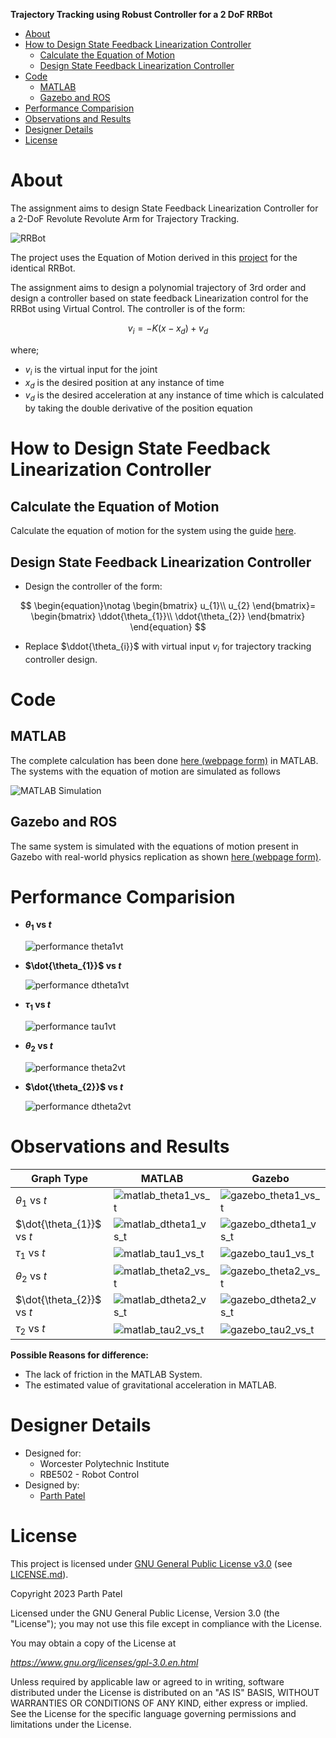 **Trajectory Tracking using Robust Controller for a 2 DoF RRBot**

<!-- TOC -->

- [About](#about)
- [How to Design State Feedback Linearization Controller](#how-to-design-state-feedback-linearization-controller)
    - [Calculate the Equation of Motion](#calculate-the-equation-of-motion)
    - [Design State Feedback Linearization Controller](#design-state-feedback-linearization-controller)
- [Code](#code)
    - [MATLAB](#matlab)
    - [Gazebo and ROS](#gazebo-and-ros)
- [Performance Comparision](#performance-comparision)
- [Observations and Results](#observations-and-results)
- [Designer Details](#designer-details)
- [License](#license)

<!-- /TOC -->

# About

The assignment aims to design State Feedback Linearization Controller for a 2-DoF Revolute Revolute Arm for Trajectory Tracking.

![RRBot](./Docs/Images/RRBot.png)

The project uses the Equation of Motion derived in this [project](https://github.com/parth-20-07/2-DoF-Revolute-Revolute-robot-arm-Equation-of-Motion) for the identical RRBot.

The assignment aims to design a polynomial trajectory of 3rd order and design a controller based on state feedback  Linearization control for the RRBot using Virtual Control. The controller is of the form:

$$
v_{i} = - K(x - x_{d}) + v_{d}
$$

where;

- $v_{i}$ is the virtual input for the joint
- $x_{d}$ is the desired position at any instance of time
- $v_{d}$ is the desired acceleration at any instance of time which is calculated by taking the double derivative of the position equation

# How to Design State Feedback Linearization Controller

## Calculate the Equation of Motion

Calculate the equation of motion for the system using the guide [here](https://github.com/parth-20-07/2-DoF-Revolute-Revolute-robot-arm-Equation-of-Motion).

## Design State Feedback Linearization Controller

- Design the controller of the form:

$$
\begin{equation}\notag
\begin{bmatrix}
u_{1}\\
u_{2}
\end{bmatrix}=
\begin{bmatrix}
\ddot{\theta_{1}}\\
\ddot{\theta_{2}}
\end{bmatrix}
\end{equation}
$$

- Replace $\ddot{\theta_{i}}$ with virtual input $v_{i}$ for trajectory tracking controller design.

# Code

## MATLAB
The complete calculation has been done [here (webpage form)](https://htmlpreview.github.io/?https://github.com/parth-20-07/Trajectory-Tracking-using-State-Feedback-Linearization-Control-for-a-2-DoF-RRBot/blob/main/Solution/MATLAB/main.html) in MATLAB. The systems with the equation of motion are simulated as follows

![MATLAB Simulation](./Docs/Images/MATLAB%20Simulation.gif)

## Gazebo and ROS

The same system is simulated with the equations of motion present in Gazebo with real-world physics replication as shown [here (webpage form)](https://htmlpreview.github.io/?https://github.com/parth-20-07/Trajectory-Tracking-using-State-Feedback-Linearization-Control-for-a-2-DoF-RRBot/blob/main/Solution/Gazebo/rrbot_traj_control.html).

# Performance Comparision

- **$\theta_{1}$ vs $t$**

  ![performance theta1vt](./Docs/Images/comparision_theta1.jpg)
  
- **$\dot{\theta_{1}}$ vs $t$**

  ![performance dtheta1vt](./Docs/Images/comparision_dtheta1.jpg)
  
- **$\tau_{1}$ vs $t$**

  ![performance tau1vt](./Docs/Images/comparision_tau1.jpg)

- **$\theta_{2}$ vs $t$**

  ![performance theta2vt](./Docs/Images/comparision_theta2.jpg)
  
- **$\dot{\theta_{2}}$ vs $t$**

  ![performance dtheta2vt](./Docs/Images/comparision_dtheta2.jpg)


# Observations and Results

| Graph Type                | MATLAB                                                | Gazebo                                                 |
| ------------------------- | ----------------------------------------------------- | ------------------------------------------------------ |
| $\theta_{1}$ vs $t$       | ![matlab_theta1_vs_t](./Solution/MATLAB/theta1.jpg)   | ![gazebo_theta1_vs_t](./Solution/Gazebo/theta1.jpg)    |
| $\dot{\theta_{1}}$ vs $t$ | ![matlab_dtheta1_vs_t](./Solution/MATLAB/dtheta1.jpg) | ![gazebo_dtheta1_vs_t](./Solution/Gazebo/dtheta1.jpg)  |
| $\tau_{1}$ vs $t$         | ![matlab_tau1_vs_t](./Solution/MATLAB/tau1.jpg)       | ![gazebo_tau1_vs_t](./Solution/Gazebo/tau1.jpg)        |
| $\theta_{2}$ vs $t$       | ![matlab_theta2_vs_t](./Solution/MATLAB/theta2.jpg)   | ![gazebo_theta2_vs_t](./Solution/Gazebo/theta2.jpg)    |
| $\dot{\theta_{2}}$ vs $t$ | ![matlab_dtheta2_vs_t](./Solution/MATLAB/dtheta2.jpg) | ![gazebo_dtheta2_vs_t](./Solution/Gazebo/dtheta2.jpg) |
| $\tau_{2}$ vs $t$         | ![matlab_tau2_vs_t](./Solution/MATLAB/tau2.jpg)       | ![gazebo_tau2_vs_t](./Solution/Gazebo/tau2.jpg)        |

**Possible Reasons for difference:**
- The lack of friction in the MATLAB System.
- The estimated value of gravitational acceleration in MATLAB.

# Designer Details

- Designed for:
  - Worcester Polytechnic Institute
  - RBE502 - Robot Control
- Designed by:
  - [Parth Patel](mailto:parth.pmech@gmail.com)

# License

This project is licensed under [GNU General Public License v3.0](https://www.gnu.org/licenses/gpl-3.0.en.html) (see [LICENSE.md](LICENSE.md)).

Copyright 2023 Parth Patel

Licensed under the GNU General Public License, Version 3.0 (the "License"); you may not use this file except in compliance with the License.

You may obtain a copy of the License at

_https://www.gnu.org/licenses/gpl-3.0.en.html_

Unless required by applicable law or agreed to in writing, software distributed under the License is distributed on an "AS IS" BASIS, WITHOUT WARRANTIES OR CONDITIONS OF ANY KIND, either express or implied. See the License for the specific language governing permissions and limitations under the License.
